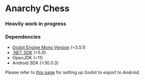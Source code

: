 # Anarchy Chess

### Heavily work in progress

### Dependencies

- [Godot Engine Mono Version](https://downloads.tuxfamily.org/godotengine/3.5.1/mono/) (=3.5.1)
- [.NET SDK](https://dotnet.microsoft.com/en-us/download) (>5.0)
- OpenJDK (=11)
- Android SDK (>30.0.3)

Please refer to [this page](https://docs.godotengine.org/en/stable/tutorials/export/exporting_for_android.html) for setting up Godot to export to Android.
